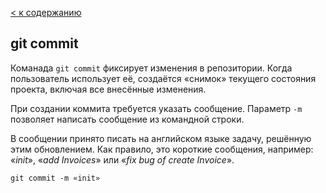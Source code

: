 [< к содержанию](/readme.md)

## git commit

Команада `git commit` фиксирует изменения в репозитории. Когда пользователь использует её, создаётся «снимок» текущего состояния проекта, включая все внесённые изменения.

При создании коммита требуется указать сообщение. Параметр `-m` позволяет написать сообщение из командной строки.

В сообщении принято писать на английском языке задачу, решённую этим обновлением. Как правило, это короткие сообщения, например: «_init_», «_add Invoices_» или «_fix bug of create Invoice_».

```bash=
git commit -m «init»
```
